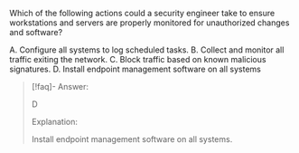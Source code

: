 
Which of the following actions could a security engineer take to ensure workstations and servers are properly monitored for unauthorized changes and software? 

A. Configure all systems to log scheduled tasks. 
B. Collect and monitor all traffic exiting the network. 
C. Block traffic based on known malicious signatures. 
D. Install endpoint management software on all systems

> [!faq]- Answer: 
> 
> D
> 
> Explanation:
> 
> Install endpoint management software on all systems.

